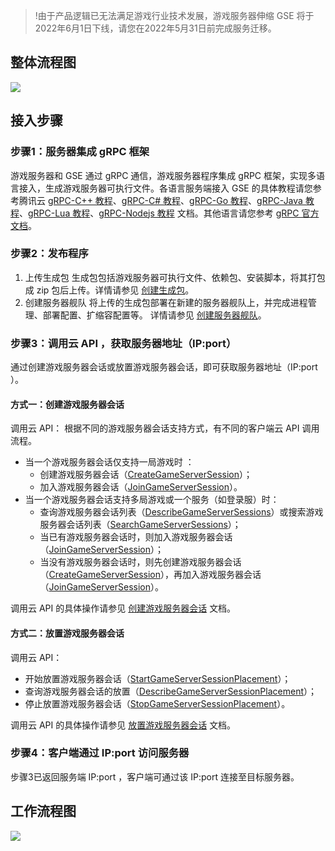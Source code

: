 >!由于产品逻辑已无法满足游戏行业技术发展，游戏服务器伸缩 GSE 将于2022年6月1日下线，请您在2022年5月31日前完成服务迁移。


## 整体流程图
![](https://main.qcloudimg.com/raw/4dec31fb8490807e601784eb22a0f679.png)
## 接入步骤
### 步骤1：服务器集成 gRPC 框架
游戏服务器和 GSE 通过 gRPC 通信，游戏服务器程序集成 gRPC 框架，实现多语言接入，生成游戏服务器可执行文件。各语言服务端接入 GSE 的具体教程请您参考腾讯云 [gRPC-C++ 教程](https://cloud.tencent.com/document/product/1165/46153)、[gRPC-C# 教程](https://cloud.tencent.com/document/product/1165/46152)、[gRPC-Go 教程](https://cloud.tencent.com/document/product/1165/46154)、[gRPC-Java 教程](https://cloud.tencent.com/document/product/1165/46155)、[gRPC-Lua 教程](https://cloud.tencent.com/document/product/1165/46156)、[gRPC-Nodejs 教程](https://cloud.tencent.com/document/product/1165/46157) 文档。其他语言请您参考 [gRPC 官方文档](http://doc.oschina.net/grpc)。

### 步骤2：发布程序

1. 上传生成包 
生成包包括游戏服务器可执行文件、依赖包、安装脚本，将其打包成 zip 包后上传。详情请参见 [创建生成包](https://cloud.tencent.com/document/product/1165/41030)。
2. 创建服务器舰队 
将上传的生成包部署在新建的服务器舰队上，并完成进程管理、部署配置、扩缩容配置等。 详情请参见 [创建服务器舰队](https://cloud.tencent.com/document/product/1165/41028)。   

### 步骤3：调用云 API ，获取服务器地址（IP:port）
通过创建游戏服务器会话或放置游戏服务器会话，即可获取服务器地址（IP:port ）。

#### 方式一：创建游戏服务器会话
调用云 API：
根据不同的游戏服务器会话支持方式，有不同的客户端云 API 调用流程。
-  当一个游戏服务器会话仅支持一局游戏时 ：
   - 创建游戏服务器会话（[CreateGameServerSession](https://cloud.tencent.com/document/product/1165/42067)）；
   - 加入游戏服务器会话（[JoinGameServerSession](https://cloud.tencent.com/document/product/1165/42061)）。
-  当一个游戏服务器会话支持多局游戏或一个服务（如登录服）时：
   - 查询游戏服务器会话列表（[DescribeGameServerSessions](https://cloud.tencent.com/document/product/1165/42064)）或搜索游戏服务器会话列表（[SearchGameServerSessions](https://cloud.tencent.com/document/product/1165/43708)）；
   - 当已有游戏服务器会话时，则加入游戏服务器会话（[JoinGameServerSession](https://cloud.tencent.com/document/product/1165/42061)）；
   - 当没有游戏服务器会话时，则先创建游戏服务器会话（[CreateGameServerSession](https://cloud.tencent.com/document/product/1165/42067)），再加入游戏服务器会话（[JoinGameServerSession](https://cloud.tencent.com/document/product/1165/42061)）。

调用云 API 的具体操作请参见 [创建游戏服务器会话](https://cloud.tencent.com/document/product/1165/46148) 文档。

#### 方式二：放置游戏服务器会话
调用云 API：
 - 开始放置游戏服务器会话（[StartGameServerSessionPlacement](https://cloud.tencent.com/document/product/1165/42060)）；
 - 查询游戏服务器会话的放置（[DescribeGameServerSessionPlacement](https://cloud.tencent.com/document/product/1165/42065)）；
 - 停止放置游戏服务器会话（[StopGameServerSessionPlacement](https://cloud.tencent.com/document/product/1165/42059)）。

调用云 API 的具体操作请参见 [放置游戏服务器会话](https://cloud.tencent.com/document/product/1165/46149) 文档。

### 步骤4：客户端通过 IP:port 访问服务器
步骤3已返回服务端 IP:port ，客户端可通过该 IP:port 连接至目标服务器。

## 工作流程图
![](https://main.qcloudimg.com/raw/986a440808cf4d942e3d354099a98f3d.png)



